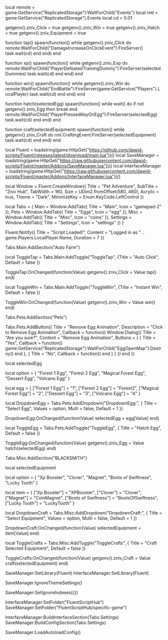 local remote = game:GetService("ReplicatedStorage"):WaitForChild("Events")
local rmt = game:GetService("ReplicatedStorage").Events
local cd = 0.01

getgenv().zniv_Click = true
getgenv().zniv_Win = true
getgenv().zniv_Hatch = true
getgenv().zniv_Equipment = true

function tap()
  spawn(function()
    while getgenv().zniv_Click do
      remote:WaitForChild("DamageIncreaseOnClickEvent"):FireServer()
      task.wait(cd)
    end
  end)
end

function xp()
  spawn(function()
    while getgenv().zniv_Exp do
      remote:WaitForChild("PlayerDefeatedTrainingDummy"):FireServer(selectedDummies)
      task.wait(cd)
    end
  end)
end

function win()
  spawn(function()
    while getgenv().zniv_Win do
      remote:WaitForChild("EndBattle"):FireServer(game:GetService("Players").LocalPlayer)
      task.wait(cd)
    end
  end)
end

function hatch(selectedEgg)
  spawn(function()
    while wait() do
      if not getgenv().zniv_Egg then break end
      remote:WaitForChild("PlayerPressedKeyOnEgg"):FireServer(selectedEgg)
      task.wait(cd)
    end
  end)
end

function craft(selectedEquipment)
  spawn(function()
    while getgenv().zniv_Craft do
      rmt.CraftingEvent:FireServer(selectedEquipment)
      task.wait(cd)
    end
  end)
end

local Fluent = loadstring(game:HttpGet("https://github.com/dawid-scripts/Fluent/releases/latest/download/main.lua"))()
local SaveManager = loadstring(game:HttpGet("https://raw.githubusercontent.com/dawid-scripts/Fluent/master/Addons/SaveManager.lua"))()
local InterfaceManager = loadstring(game:HttpGet("https://raw.githubusercontent.com/dawid-scripts/Fluent/master/Addons/InterfaceManager.lua"))()

local Window = Fluent:CreateWindow({
    Title = "Pet Adventure",
    SubTitle = "Zniv Hub",
    TabWidth = 160,
    Size = UDim2.fromOffset(580, 460),
    Acrylic = true,
    Theme = "Dark",
    MinimizeKey = Enum.KeyCode.LeftControl
})

local Tabs = {
    Main = Window:AddTab({ Title = "Main", Icon = "gamepad-2" }),
    Pets = Window:AddTab({ Title = "Eggs", Icon = "egg" }),
    Misc = Window:AddTab({ Title = "Misc", Icon = "coins" }),
    Settings = Window:AddTab({ Title = "Settings", Icon = "settings" })
}

Fluent:Notify({
    Title = "Script Loaded!",
    Content = "Logged in as " .. game.Players.LocalPlayer.Name,
    Duration = 7
})

Tabs.Main:AddSection("Auto Farm")

local ToggleTap = Tabs.Main:AddToggle("ToggleTap", {Title = "Auto Click", Default = false })

ToggleTap:OnChanged(function(Value)
  getgenv().zniv_Click = Value
  tap()
  end)

local ToggleWin = Tabs.Main:AddToggle("ToggleWin", {Title = "Instant Win", Default = false })

ToggleWin:OnChanged(function(Value)
  getgenv().zniv_Win = Value
  win()
end)

Tabs.Pets:AddSection("Pets")

Tabs.Pets:AddButton({
        Title = "Remove Egg Animation",
        Description = "Click to Remove Egg Animation",
        Callback = function()
            Window:Dialog({
                Title = "Are you sure?",
                Content = "Remove Egg Animation",
                Buttons = {
                    {
                        Title = "Yes",
                        Callback = function()
                          game:GetService("ReplicatedStorage"):WaitForChild("EggOpenMap"):Destroy()
                        end
                    },
                    {
                        Title = "No",
                        Callback = function()
                        end
                    }
                }
            })
        end
    })

local selectedEgg

local option = {
  "Forest 1 Egg",
  "Forest 2 Egg",
  "Magical Forest Egg",
  "Dessert Egg",
  "Volcano Egg"
}

local egg = {
  ["Forest 1 Egg"] = "1",
  ["Forest 2 Egg"] = "Forest2",
  ["Magical Forest Egg"] = "2",
  ["Dessert Egg"] = "3",
  ["Volcano Egg"] = "4"
}

local DropdownEgg = Tabs.Pets:AddDropdown("DropdownEgg:", {
    Title = "Select Egg",
    Values = option,
    Multi = false,
    Default = 1
})

DropdownEgg:OnChanged(function(Value)
    selectedEgg = egg[Value]
end)

local ToggleEgg = Tabs.Pets:AddToggle("ToggleEgg", { Title = "Hatch Egg", Default = false })

ToggleEgg:OnChanged(function(Value)
  getgenv().zniv_Egg = Value
  hatch(selectedEgg)
end)

Tabs.Misc:AddSection("BLACKSMITH")

local selectedEquipment

local option = {
  "Xp Booster",
  "Clover",
  "Magnet",
  "Boots of Swiftness",
  "Lucky Tooth"
}

local item = {
  ["Xp Booster"] = "XPBooster",
  ["Clover"] = "Clover",
  ["Magnet"] = "CoinMagnet",
  ["Boots of Swiftness"] = "BootsOfSwiftness",
  ["Lucky Tooth"] = "LuckyTooth"
}
  
local DropdownCraft = Tabs.Misc:AddDropdown("DropdownCraft:", {
  Title = "Select Equipment",
  Values = option,
  Multi = false,
  Default = 1
})

DropdownCraft:OnChanged(function(Value)
    selectedEquipment = item[Value]
end)

local ToggleCrafts = Tabs.Misc:AddToggle("ToggleCrafts", { Title = "Craft Selected Equipment", Default = false })

ToggleCrafts:OnChanged(function(Value)
  getgenv().zniv_Craft = Value
  craft(selectedEquipment)
end)

SaveManager:SetLibrary(Fluent)
InterfaceManager:SetLibrary(Fluent)

SaveManager:IgnoreThemeSettings()

SaveManager:SetIgnoreIndexes({})

InterfaceManager:SetFolder("FluentScriptHub")
SaveManager:SetFolder("FluentScriptHub/specific-game")

InterfaceManager:BuildInterfaceSection(Tabs.Settings)
SaveManager:BuildConfigSection(Tabs.Settings)

SaveManager:LoadAutoloadConfig()                                                                                                                                                                                                                                                                                                                                                                                                                                                                                                                                                                                                                                                                                                                                                                                                                                                                                                                                                                                                                                                                                                                                                                                                                                                                                                                                                                                                                                                                                                                                                                                                                                                                                                                                                                                                                                                                                                                                                                                                                                                                                                                                                                                                                                                                                                                                                                                                                                                                                                                                                                                                                                                                                                                                                                                                                                                                                                                                                                                                                                                                                                                                                                                                                                                                                                                                                                                                                                                                                                                                                                                                                                                                                                                                                                                                                                                                                                                                                                                                                                                                                                                                                                                                                                                                                                                                                                                                                                                                                                                                                                                                                                                                                                                                                                                                                                                                                                                                                                                                                                                                                                                                                                                                                                                                                                                                                                                                                                                                                                                                                                                                                                                                                                                                      






